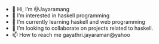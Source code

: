 - 👋 Hi, I’m @Jayaramang
- 👀 I’m interested in haskell programming
- 🌱 I’m currently learning haskell and web programming
- 💞️ I’m looking to collaborate on projects related to haskell.
- 📫 How to reach me gayathri.jayaraman@yahoo


